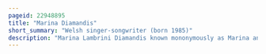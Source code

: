 ```yaml
---
pageid: 22948895
title: "Marina Diamandis"
short_summary: "Welsh singer-songwriter (born 1985)"
description: "Marina Lambrini Diamandis known mononymously as Marina and previously by the Stage Name Marina and the Diamonds is a welsh Singer and Songwriter."
---
```

